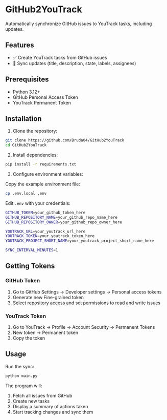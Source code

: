 # GitHub2YouTrack

Automatically synchronize GitHub issues to YouTrack tasks, including updates.

## Features

- ✅ Create YouTrack tasks from GitHub issues
- 🔄 Sync updates (title, description, state, labels, assignees)

## Prerequisites

- Python 3.12+
- GitHub Personal Access Token
- YouTrack Permanent Token

## Installation

1. Clone the repository:
```bash
git clone https://github.com/Bruda04/GitHub2YouTrack
cd GitHub2YouTrack
```

2. Install dependencies:
```bash
pip install -r requirements.txt
```

3. Configure environment variables:

Copy the example environment file:
```bash
cp .env.local .env
```

Edit `.env` with your credentials:
```bash
GITHUB_TOKEN=your_github_token_here
GITHUB_REPOSITORY_NAME=your_github_repo_name_here
GITHUB_REPOSITORY_OWNER=your_github_repo_owner_here

YOUTRACK_URL=your_youtrack_url_here
YOUTRACK_TOKEN=your_youtrack_token_here
YOUTRACK_PROJECT_SHORT_NAME=your_youtrack_project_short_name_here

SYNC_INTERVAL_MINUTES=1
```

## Getting Tokens

### GitHub Token
1. Go to GitHub Settings → Developer settings → Personal access tokens
2. Generate new Fine-grained token
3. Select repository access and set permissions to read and write issues

### YouTrack Token
1. Go to YouTrack → Profile → Account Security → Permanent Tokens
2. New token → Permanent token
3. Copy the token

## Usage

Run the sync:
```bash
python main.py
```

The program will:
1. Fetch all issues from GitHub
2. Create new tasks
3. Display a summary of actions taken
4. Start tracking changes and sync them

